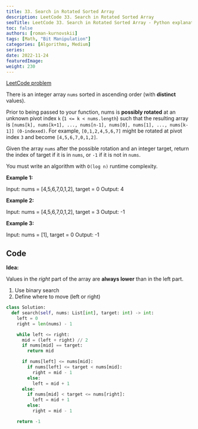 ```yaml
---
title: 33. Search in Rotated Sorted Array
description: LeetCode 33. Search in Rotated Sorted Array
seoTitle: LeetCode 33. Search in Rotated Sorted Array - Python explanation
toc: false
authors: [roman-kurnovskii]
tags: [Math, "Bit Manipulation"]
categories: [Algorithms, Medium]
series:
date: 2022-11-24
featuredImage:
weight: 230
---
```


[LeetCode problem](https://leetcode.com/problems/search-in-rotated-sorted-array/)

There is an integer array `nums` sorted in ascending order (with **distinct** values).

Prior to being passed to your function, nums is **possibly rotated** at an unknown pivot index `k` (`1 <= k < nums.length`) such that the resulting array is `[nums[k], nums[k+1], ..., nums[n-1], nums[0], nums[1], ..., nums[k-1]] (0-indexed)`. For example, `[0,1,2,4,5,6,7]` might be rotated at pivot index `3` and become `[4,5,6,7,0,1,2]`.

Given the array `nums` after the possible rotation and an integer target, return the index of target if it is in `nums`, or `-1` if it is not in `nums`.

You must write an algorithm with `O(log n)` runtime complexity.


**Example 1:**

  Input: nums = [4,5,6,7,0,1,2], target = 0
  Output: 4

**Example 2:**

  Input: nums = [4,5,6,7,0,1,2], target = 3
  Output: -1

**Example 3:**

  Input: nums = [1], target = 0
  Output: -1


## Code

**Idea:**

Values in the *right* part of the array are **always lower** than in the left part.

1. Use binary search
2. Define where to move (left or right)

```python
class Solution:
  def search(self, nums: List[int], target: int) -> int:
    left = 0
    right = len(nums) - 1

    while left <= right:
      mid = (left + right) // 2
      if nums[mid] == target:
        return mid

      if nums[left] <= nums[mid]:
        if nums[left] <= target < nums[mid]:
          right = mid - 1
        else:
          left = mid + 1
      else:
        if nums[mid] < target <= nums[right]:
          left = mid + 1
        else:
          right = mid - 1

    return -1
```
